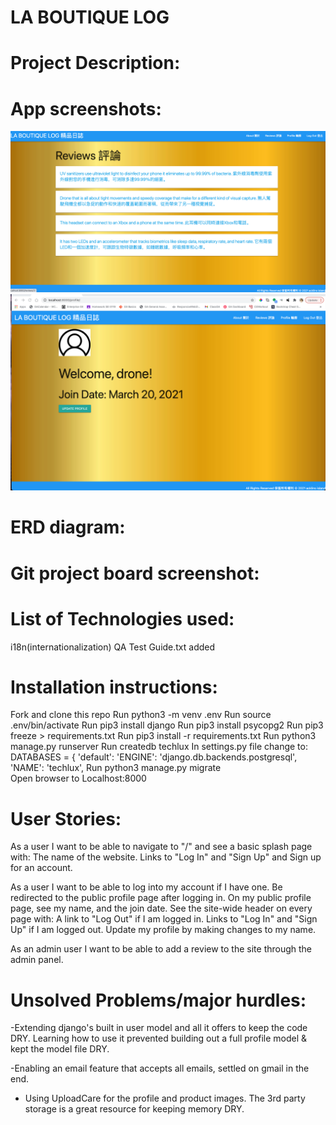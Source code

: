 # LA BOUTIQUE LOG

# Project Description:

# App screenshots:
![alt text](main_app/static/css/Reviews_page.png)
![alt text](main_app/static/css/assets/profilePage.png)

# ERD diagram:

# Git project board screenshot:

# List of Technologies used:
i18n(internationalization) 
QA Test Guide.txt added


# Installation instructions:
Fork and clone this repo
Run python3 -m venv .env
Run source .env/bin/activate
Run pip3 install django
Run pip3 install psycopg2
Run pip3 freeze > requirements.txt
Run  pip3 install -r requirements.txt
Run python3 manage.py runserver
Run createdb techlux
In settings.py file change to: DATABASES = {
    'default': 
        'ENGINE': 'django.db.backends.postgresql',
        'NAME': 'techlux',
Run python3 manage.py migrate    
Open browser to Localhost:8000

# User Stories:
As a user I want to be able to navigate to "/" and see a basic splash page with:
The name of the website.
Links to "Log In" and "Sign Up" and
Sign up for an account.

As a user I want to be able to log into my account if I have one.
Be redirected to the public profile page after logging in.
On my public profile page, see my name, and the join date.
See the site-wide header on every page with:
A link to "Log Out" if I am logged in.
Links to "Log In" and "Sign Up" if I am logged out.
Update my profile by making changes to my name.

As an admin user I want to be able to add a review to the site through the admin panel.

# Unsolved Problems/major hurdles:

-Extending django's built in user model and all it offers to keep the code DRY.
Learning how to use it prevented building out a full profile model & kept the model file DRY.

-Enabling an email feature that accepts all emails, settled on gmail in the end.
- Using UploadCare for the profile and product images. The 3rd party storage is a great resource for keeping memory DRY.
